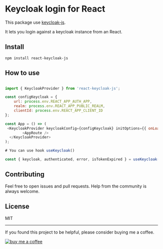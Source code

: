 # Keycloak login for React

This package use [keycloak-js](https://github.com/keycloak/keycloak).

It lets you login against a keycloak instance from an React.

## Install

```
npm install react-keycloak-js
```

## How to use

```js

import { KeycloakProvider } from 'react-keycloak-js';

const configKeycloak = {
    url: process.env.REACT_APP_AUTH_APP,
    realm: process.env.REACT_APP_PUBLIC_REALM,
    clientId: process.env.REACT_APP_CLIENT_ID
};

const App = () => (
 <KeycloakProvider keycloakConfig={configKeycloak} initOptions={{ onLoad: 'login-required' }}>
        <AppRoute />
  </KeycloakProvider>
);

# You can use hook useKeycloak()

const { keycloak, authenticated, error, isTokenExpired } = useKeycloak();

```

## Contributing

Feel free to open issues and pull requests. Help from the community is always welcome.

## License

MIT

---

If you found this project to be helpful, please consider buying me a coffee.

[![buy me a coffee](https://www.buymeacoffee.com/assets/img/custom_images/orange_img.png)](https://www.buymeacoffee.com/lcanavesio)
